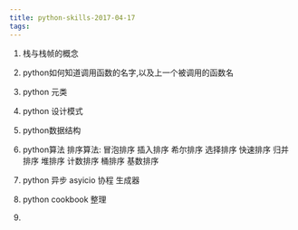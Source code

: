 ```yaml
---
title: python-skills-2017-04-17
tags:
---
```


1. 栈与栈帧的概念

2. python如何知道调用函数的名字,以及上一个被调用的函数名

3. python 元类

4. python 设计模式

5. python数据结构

6. python算法
排序算法:
冒泡排序
插入排序
希尔排序
选择排序
快速排序
归并排序
堆排序
计数排序
桶排序
基数排序

7. python 异步 asyicio  协程  生成器
 
8. python  cookbook 整理

9. 
